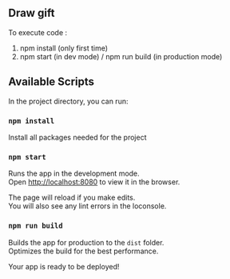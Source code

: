 ## Draw gift

To execute code :
1) npm install (only first time)
2) npm start (in dev mode) / npm run build (in production mode)


## Available Scripts

In the project directory, you can run:

### `npm install`
Install all packages needed for the project

### `npm start`

Runs the app in the development mode.<br />
Open [http://localhost:8080](http://localhost:3000) to view it in the browser.

The page will reload if you make edits.<br />
You will also see any lint errors in the loconsole.

### `npm run build`

Builds the app for production to the `dist` folder.<br />
Optimizes the build for the best performance.

Your app is ready to be deployed!
